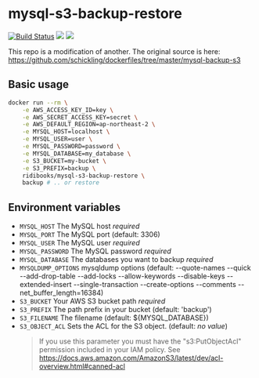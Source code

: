 # mysql-s3-backup-restore
[![Build Status](https://travis-ci.org/ridibooks-docker/mysql-s3-backup-restore.svg?branch=master)](https://travis-ci.org/ridibooks-docker/mysql-s3-backup-restore)
[![](https://images.microbadger.com/badges/version/ridibooks/mysql-s3-backup-restore.svg)](http://microbadger.com/images/ridibooks/mysql-s3-backup-restore "Get your own version badge on microbadger.com")
[![](https://images.microbadger.com/badges/image/ridibooks/mysql-s3-backup-restore.svg)](http://microbadger.com/images/ridibooks/mysql-s3-backup-restore "Get your own version badge on microbadger.com")

This repo is a modification of another. The original source is here: https://github.com/schickling/dockerfiles/tree/master/mysql-backup-s3

## Basic usage
```bash
docker run --rm \
    -e AWS_ACCESS_KEY_ID=key \
    -e AWS_SECRET_ACCESS_KEY=secret \
    -e AWS_DEFAULT_REGION=ap-northeast-2 \
    -e MYSQL_HOST=localhost \
    -e MYSQL_USER=user \
    -e MYSQL_PASSWORD=password \
    -e MYSQL_DATABASE=my_database \
    -e S3_BUCKET=my-bucket \
    -e S3_PREFIX=backup \
    ridibooks/mysql-s3-backup-restore \
    backup # .. or restore
```

## Environment variables
- `MYSQL_HOST` The MySQL host *required*
- `MYSQL_PORT` The MySQL port (default: 3306)
- `MYSQL_USER` The MySQL user *required*
- `MYSQL_PASSWORD` The MySQL password *required*
- `MYSQL_DATABASE` The databases you want to backup *required*
- `MYSQLDUMP_OPTIONS` mysqldump options (default: --quote-names --quick --add-drop-table --add-locks --allow-keywords --disable-keys --extended-insert --single-transaction --create-options --comments --net_buffer_length=16384)
- `S3_BUCKET` Your AWS S3 bucket path *required*
- `S3_PREFIX` The path prefix in your bucket (default: 'backup')
- `S3_FILENAME` The filename (default: ${MYSQL_DATABASE})
- `S3_OBJECT_ACL` Sets the ACL for the S3 object. (default: *no value*)
  > If you use this parameter you must have the "s3:PutObjectAcl" permission included in your IAM policy.
  > See https://docs.aws.amazon.com/AmazonS3/latest/dev/acl-overview.html#canned-acl